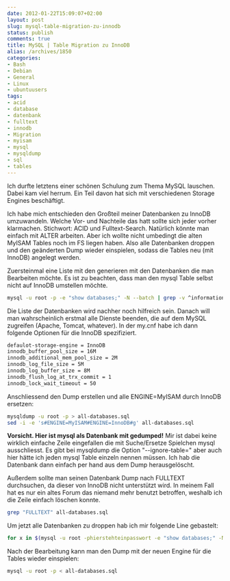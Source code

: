 ```yaml
---
date: 2012-01-22T15:09:07+02:00
layout: post
slug: mysql-table-migration-zu-innodb
status: publish
comments: true
title: MySQL | Table Migration zu InnoDB
alias: /archives/1850
categories:
- Bash
- Debian
- General
- Linux
- ubuntuusers
tags:
- acid
- database
- datenbank
- fulltext
- innodb
- Migration
- myisam
- mysql
- mysqldump
- sql
- tables
---
```


Ich durfte letztens einer schönen Schulung zum Thema MySQL lauschen. Dabei kam viel herrum. Ein Teil davon hat sich mit verschiedenen Storage Engines beschäftigt.

Ich habe mich entschieden den Großteil meiner Datenbanken zu InnoDB umzuwandeln. Welche Vor- und Nachteile das hatt sollte sich jeder vorher klarmachen. Stichwort: ACID und Fulltext-Search. Natürlich könnte man einfach mit ALTER arbeiten. Aber ich wollte nicht umbedingt die alten MyISAM Tables noch im FS liegen haben. Also alle Datenbanken droppen und den geänderten Dump wieder einspielen, sodass die Tables neu (mit InnoDB) angelegt werden.

Zuersteinmal eine Liste mit den generieren mit den Datenbanken die man Bearbeiten möchte. Es ist zu beachten, dass man den mysql Table selbst nicht auf InnoDB umstellen möchte.

``` bash
mysql -u root -p -e "show databases;" -N --batch | grep -v ^information_schema$ | grep -v ^mysql$
```

Die Liste der Datenbanken wird nachher noch hilfreich sein. Danach will man wahrscheinlich erstmal alle Dienste beenden, die auf dem MySQL zugreifen (Apache, Tomcat, whatever). In der my.cnf habe ich dann folgende Optionen für die InnoDB spezifiziert.

``` bash
defaulot-storage-engine = InnoDB
innodb_buffer_pool_size = 16M
innodb_additional_mem_pool_size = 2M
innodb_log_file_size = 5M
innodb_log_buffer_size = 8M
innodb_flush_log_at_trx_commit = 1
innodb_lock_wait_timeout = 50

```


Anschliessend den Dump erstellen und alle ENGINE=MyISAM durch InnoDB ersetzen:

``` bash
mysqldump -u root -p > all-databases.sql
sed -i -e 's#ENGINE=MyISAM#ENGINE=InnoDB#g' all-databases.sql
```



**Vorsicht. Hier ist mysql als Datenbank mit gedumped!** Mir ist dabei keine wirklich einfache Zeile eingefallen die mit Suche/Ersetze Spielchen mysql ausschliesst. Es gibt bei mysqldump die Option "--ignore-table=" aber auch hier hätte ich jeden mysql Table einzeln nennen müssen. Ich hab die Datenbank dann einfach per hand aus dem Dump herausgelöscht.

Außerdem sollte man seinen Datenbank Dump nach FULLTEXT durchsuchen, da dieser von InnoDB nicht unterstützt wird. In meinem Fall hat es nur ein altes Forum das niemand mehr benutzt betroffen, weshalb ich die Zeile einfach löschen konnte.

``` bash
grep "FULLTEXT" all-databases.sql
```


Um jetzt alle Datenbanken zu droppen hab ich mir folgende Line gebastelt:

``` bash
for x in $(mysql -u root -phierstehteinpasswort -e "show databases;" -N --batch | grep -v ^information_schema | grep -v ^mysql$) ; do mysql -u root -phierstehteinpasswort -e "drop database $x ; " --batch  ; done
```


Nach der Bearbeitung kann man den Dump mit der neuen Engine für die Tables wieder einspielen:

``` bash
mysql -u root -p < all-databases.sql
```



